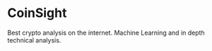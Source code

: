 # CoinSight
Best crypto analysis on the internet. Machine Learning and in depth technical analysis. 
